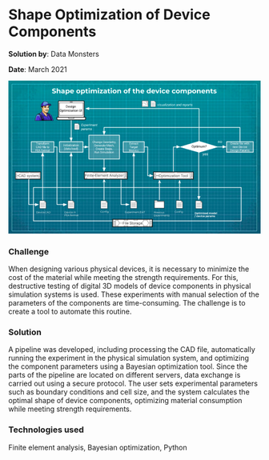 # Shape Optimization of Device Components

**Solution by**: Data Monsters

**Date**: March 2021

![Scheme](https://github.com/ml-patterns/ml-patterns/blob/main/library/images/img_shape_optimization.png)

### Challenge

When designing various physical devices, it is necessary to minimize the cost of the material while meeting the strength requirements. For this, destructive testing of digital 3D models of device components in physical simulation systems is used. These experiments with manual selection of the parameters of the components are time-consuming. The challenge is to create a tool to automate this routine.

### Solution

A pipeline was developed, including processing the CAD file, automatically running the experiment in the physical simulation system, and optimizing the component parameters using a Bayesian optimization tool. Since the parts of the pipeline are located on different servers, data exchange is carried out using a secure protocol. The user sets experimental parameters such as boundary conditions and cell size, and the system calculates the optimal shape of device components, optimizing material consumption while meeting strength requirements.

### Technologies used

Finite element analysis, Bayesian optimization, Python
